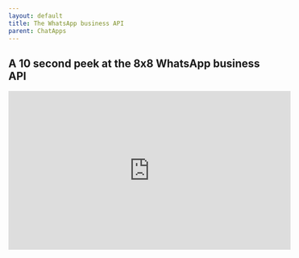 ```yaml
---
layout: default
title: The WhatsApp business API
parent: ChatApps
---
```


## A 10 second peek at the 8x8 WhatsApp business API

<iframe width="560" height="315" src="https://www.youtube.com/embed/F7kP7w1yBSc" title="YouTube video player" frameborder="0" allow="accelerometer; autoplay; clipboard-write; encrypted-media; gyroscope; picture-in-picture" allowfullscreen></iframe>
